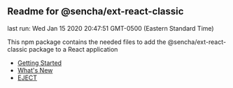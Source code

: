 ## Readme for @sencha/ext-react-classic

last run: Wed Jan 15 2020 20:47:51 GMT-0500 (Eastern Standard Time)

This npm package contains the needed files to add the @sencha/ext-react-classic package to a React application

- [Getting Started](https://github.com/sencha/ext-react/blob/ext-react-7.1.x/packages/ext-react-classic/GETTING_STARTED.md)
- [What's New](https://github.com/sencha/ext-react/blob/ext-react-7.1.x/packages/ext-react-classic/WHATS_NEW.md)
- [EJECT](https://github.com/sencha/ext-react/blob/ext-react-7.1.x/packages/ext-react-classic/EJECT.md)

